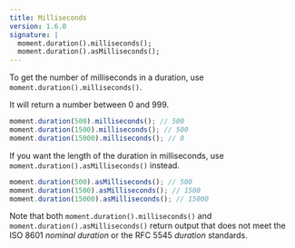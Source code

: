 ```yaml
---
title: Milliseconds
version: 1.6.0
signature: |
  moment.duration().milliseconds();
  moment.duration().asMilliseconds();
---
```



To get the number of milliseconds in a duration, use `moment.duration().milliseconds()`.

It will return a number between 0 and 999.

```javascript
moment.duration(500).milliseconds(); // 500
moment.duration(1500).milliseconds(); // 500
moment.duration(15000).milliseconds(); // 0
```

If you want the length of the duration in milliseconds, use `moment.duration().asMilliseconds()` instead.

```javascript
moment.duration(500).asMilliseconds(); // 500
moment.duration(1500).asMilliseconds(); // 1500
moment.duration(15000).asMilliseconds(); // 15000
```

Note that both `moment.duration().milliseconds()` and `moment.duration().asMilliseconds()` return output that does not meet the ISO 8601 *nominal duration* or the RFC 5545 *duration* standards.
